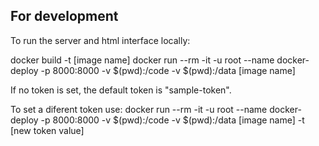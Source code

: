 ## For development
To run the server and html interface locally:

docker build -t [image name]
docker run --rm -it -u root --name docker-deploy -p 8000:8000 -v $(pwd):/code -v $(pwd):/data [image name]

If no token is set, the default token is "sample-token".

To set a diferent token use:
docker run --rm -it -u root --name docker-deploy -p 8000:8000 -v $(pwd):/code -v $(pwd):/data [image name] -t [new token value]